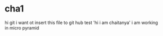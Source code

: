 cha1
====

hi git 
i want ot insert this file
to git hub test
'hi i am chaitanya'
i am working in micro pyramid
